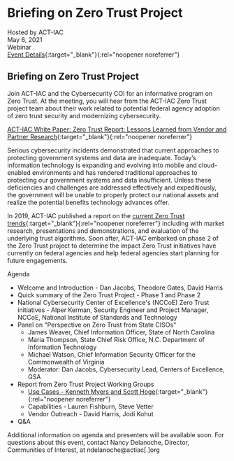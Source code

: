 # Briefing on Zero Trust Project
Hosted by ACT-IAC  
May 6, 2021  
Webinar  
[Event Details](https://www.actiac.org/act-iac-event/act-iac-zero-trust-briefing){:target="_blank"}{:rel="noopener noreferrer"}  

## Briefing on Zero Trust Project
Join ACT-IAC and the Cybersecurity COI for an informative program on Zero Trust. At the meeting, you will hear from the ACT-IAC Zero Trust project team about their work related to potential federal agency adoption of zero trust security and modernizing cybersecurity.

[ACT-IAC White Paper: Zero Trust Report: Lessons Learned from Vendor and Partner Research](https://www.actiac.org/document/zero-trust-report-lessons-learned-vendor-and-partner-research){:target="_blank"}{:rel="noopener noreferrer"}

Serious cybersecurity incidents demonstrated that current approaches to protecting government systems and data are inadequate.  Today’s information technology is expanding and evolving into mobile and cloud-enabled environments and has rendered traditional approaches to protecting our government systems and data insufficient. Unless these deficiencies and challenges are addressed effectively and expeditiously, the government will be unable to properly protect our national assets and realize the potential benefits technology advances offer. 

In 2019, ACT-IAC published a report on the [current Zero Trust trends](https://www.actiac.org/zero-trust-cybersecurity-current-trends){:target="_blank"}{:rel="noopener noreferrer"} including with market research, presentations and demonstrations, and evaluation of the underlying trust algorithms. Soon after, ACT-IAC embarked on phase 2 of the Zero Trust project to determine the impact Zero Trust initiatives have currently on federal agencies and help federal agencies start planning for future engagements.

Agenda
- Welcome and Introduction - Dan Jacobs, Theodore Gates, David Harris
- Quick summary of the Zero Trust Project - Phase 1 and Phase 2
- National Cybersecurity Center of Excellence's (NCCoE) Zero Trust initiatives - Alper Kerman, Security Engineer and Project Manager, NCCoE, National Institute of Standards and Technology
- Panel on "Perspective on Zero Trust from State CISOs"
    - James Weaver, Chief Information Officer, State of North Carolina
    - Maria Thompson, State Chief Risk Office, N.C. Department of Information Technology
    - Michael Watson, Chief Information Security Officer for the Commonwealth of Virginia
    - Moderator: Dan Jacobs, Cybersecurity Lead, Centers of Excellence, GSA
- Report from Zero Trust Project Working Groups
  - [Use Cases - Kenneth Myers and Scott Hoge](https://www.actiac.org/page/zero-trust-project-use-cases){:target="_blank"}{:rel="noopener noreferrer"}
  - Capabilities - Lauren Fishburn, Steve Vetter
  - Vendor Outreach - David Harris, Jodi Kohut
- Q&A
 

Additional information on agenda and presenters will be available soon. For questions about this event, contact Nancy Delanoche, Director, Communities of Interest, at ndelanoche@actiac[.]org
